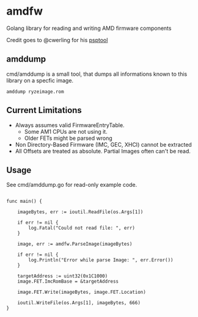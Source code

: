 # amdfw

Golang library for reading and writing AMD firmware components

Credit goes to @cwerling for his [psptool](https://github.com/cwerling/psptool)

## amddump
cmd/amddump is a small tool, that dumps all informations known to this library on a specfic image.


```
amddump ryzeimage.rom

```

## Current Limitations
- Always assumes valid FirmwareEntryTable. 
  - Some AM1 CPUs are not using it.
  - Older FETs might be parsed wrong
- Non Directory-Based Firmware (IMC, GEC, XHCI) cannot be extracted
- All Offsets are treated as absolute. Partial Images often can't be read.

## Usage

See cmd/amddump.go for read-only example code.

```golang

func main() {

	imageBytes, err := ioutil.ReadFile(os.Args[1])

	if err != nil {
		log.Fatal("Could not read file: ", err)
	}

	image, err := amdfw.ParseImage(imageBytes)

	if err != nil {
		log.Println("Error while parse Image: ", err.Error())
	}

	targetAddress := uint32(0x1C1000)
	image.FET.ImcRomBase = &targetAddress

	image.FET.Write(imageBytes, image.FET.Location)

	ioutil.WriteFile(os.Args[1], imageBytes, 666)
}

```

